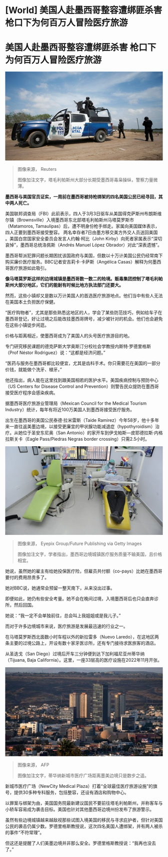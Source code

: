 # [World] 美国人赴墨西哥整容遭绑匪杀害 枪口下为何百万人冒险医疗旅游

#  美国人赴墨西哥整容遭绑匪杀害 枪口下为何百万人冒险医疗旅游


![墨西哥塔毛利帕斯州马塔莫罗斯市州警警员在发现两名美国籍死者现场持枪把守（7/3/2023）](_128883763_221500.2023-03-07t221428z_1067342279_rc23pz9gt3bo_rtrmadp_3_usa-mexico-kidnapping.jpg)

> 图像来源，  Reuters
>
> 图像加注文字，塔毛利帕斯州大部分长期受墨西哥毒枭操纵，警察力量微薄。

**墨西哥与美国官员证实，一周前在墨西哥被持枪绑架的四名美国公民已经寻回，其中两人死亡。**

美国联邦调查局（FBI）此前表示，四人于3月3日驱车从美国得克萨斯州布朗斯维尔镇（Brownsville）入境墨西哥东北部塔毛利帕斯州马塔莫罗斯市（Matamoros, Tamaulipas）后，遭不明身份枪手绑走。家属向美国媒体表示，四人正要到墨西哥接受整容。
 两名幸存者7日由墨方移交美方外交人员送回美国  。美国白宫国家安全委员会发言人约翰‧柯比（John Kirby）向死者家属表示“深切哀悼”，墨西哥总统洛佩斯（Andrés Manuel López Obrador）对此“深表遗憾”。

墨西哥帮派犯罪问题长期困扰该国政府与美国，但数以十万计美国公民仍经常南下购买廉价医疗服务。BBC记者安吉莉卡·卡萨斯（Angélica Casas）解释为何墨西哥医疗旅游如此吸引。

**像马塔莫罗斯这样的边境城镇是墨西哥数一数二的险境。贩毒集团控制了塔毛利帕斯州大部分地区，它们的能耐有时候比地方执法部门还要大。**

然而，这些小镇却又是数以万计美国人的首选医疗旅游地点。他们当中有些人无法在美国本土负担医疗保健。

“医疗购物者”，尤其是那些熟悉这地区的人，学会了某些防范技巧，例如给车子在墨西哥登记，好让过境之后能改挂墨西哥牌号，减少被针对的机会。他们也会避免在这些小镇徒步闲逛。

价格与距离相近，使墨西哥成为了美国人的头号医疗旅游目的地。


专门研究移民课题的德克萨斯大学奥斯汀分校社会学教授内斯特·罗德里格斯（Prof Néstor Rodriguez）说：“这都是经济问题。”

“医药与服务在墨西哥都比较便宜，尤其是齿科手术。你只需要花在美国的一部分价钱，就能做个洗牙、植牙。”

他还指出，病人能在这里找到跟美国相若的医护水平。美国疾病控制与预防中心（US Centers for Disease Control and Prevention）则警告民众提防在墨西哥接受医疗程序会感染疾病。

据墨西哥医疗旅游业管理局（Mexican Council for the Medical Tourism Industry）统计，每年有将近100万美国人到墨西哥接受医疗服务。

出生在墨西哥的美国公民泰德·拉米雷斯（Taide Ramirez）今年58岁，他十多年来一直往返美墨边境，以接受更廉宜的甲状腺功能减退症（hypothyroidism）治疗。从她位于圣安东尼奥（San Antonio）的家开车到伊戈帕斯—皮耶德拉斯·内格拉斯关卡（Eagle Pass/Piedras Negras border crossing）只需2.5小时。

![墨西哥城某牙科诊所（25/6/2020）](_128883765_gettyimages-1222843335.jpg)

> 图像来源，  Eyepix Group/Future Publishing via Getty Images
>
> 图像加注文字，学者指出，墨西哥边境城镇医疗服务质量不输美国，且价格相宜。

她说，虽然她的雇主有给她投保医疗险，但雇员共付额（co-pays）比她在墨西哥要付的费用昂贵多了。

她对BBC说，她通常会预留一整天南下，从来没出过事。

即便如此，她仍有些安全考量。她不会在晚间过境，入境墨西哥后也只会直奔诊所，然后回国。

她说：“我一定不会单独前往，总会叫上我姐姐或是我儿子。”

而对于许多边境城市来说，医疗旅游是发展最迅速的行业之一。

在马塔莫罗斯西北面数小时车程以外的新拉雷多（Nuevo Laredo），在这地区两条主要的过境公路上，开设有数十家牙医诊所，还有专门接待求医旅客的酒店。

从圣迭戈（San Diego）过境后开车三分钟便到达下加利福尼亚州蒂华纳（Tijuana, Baja California）。这里，一座33层高的医疗设施在2022年11月开张。

![远眺墨西哥下加利福尼亚州蒂华纳市新城市医疗广场（3/10/2022）](_128883762_gettyimages-1244000620.jpg)

> 图像来源，  AFP
>
> 图像加注文字，蒂华纳新城市医疗广场距离墨美边境只是数步之遥。

新城市医疗广场（NewCity Medical Plaza）打着“全球最佳医疗旅游设施”的旗号，提供30多种专科服务，包括整容，还设有酒店和购物中心。

以罪案与绑架为由，美国国务院最新建议国民不要前往塔毛利帕斯州，并称客车与小轿车容易成为袭击目标。美国也针对其他墨西哥边境州份发布了旅游警示。

虽然有些边境城镇越来越敌视那些试图入境美国的移民与寻求庇护者，但针对美国公民的袭击仍属少数。罗德里格斯教授说，这次四名美国人遭绑架，并有两人被杀的事件“不符常理”。

但这还是提醒了人们美墨边境并非那么安全。罗德里格斯教授说：“我再也没去了。”


